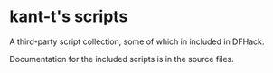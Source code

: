 # kant-t's scripts

A third-party script collection, some of which in included in DFHack.

Documentation for the included scripts is in the source files.
